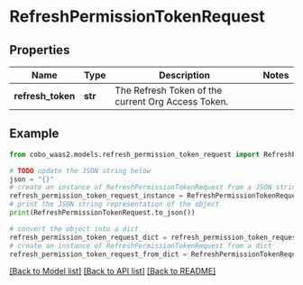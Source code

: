 # RefreshPermissionTokenRequest


## Properties

Name | Type | Description | Notes
------------ | ------------- | ------------- | -------------
**refresh_token** | **str** | The Refresh Token of the current Org Access Token. | 

## Example

```python
from cobo_waas2.models.refresh_permission_token_request import RefreshPermissionTokenRequest

# TODO update the JSON string below
json = "{}"
# create an instance of RefreshPermissionTokenRequest from a JSON string
refresh_permission_token_request_instance = RefreshPermissionTokenRequest.from_json(json)
# print the JSON string representation of the object
print(RefreshPermissionTokenRequest.to_json())

# convert the object into a dict
refresh_permission_token_request_dict = refresh_permission_token_request_instance.to_dict()
# create an instance of RefreshPermissionTokenRequest from a dict
refresh_permission_token_request_from_dict = RefreshPermissionTokenRequest.from_dict(refresh_permission_token_request_dict)
```
[[Back to Model list]](../README.md#documentation-for-models) [[Back to API list]](../README.md#documentation-for-api-endpoints) [[Back to README]](../README.md)


